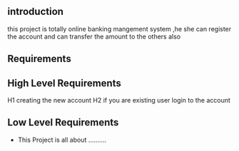 ## introduction
this project is totally online banking mangement system ,he she  can register the account and can transfer the amount to the others also
##  Requirements
##  High Level Requirements
H1 creating the new account
H2 if you are existing user login to the account

## Low Level Requirements



* This Project is all about ..........
